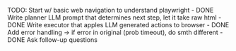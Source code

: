 TODO:
    Start w/ basic web navigation to understand playwright - DONE
    Write planner LLM prompt that determines next step, let it take raw html - DONE
    Write executor that apples LLM generated actions to browser - DONE
    Add error handling -> if error in original (prob timeout), do smth different - DONE
    Ask follow-up questions
